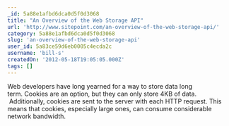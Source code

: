 ```yaml
---
_id: 5a88e1afbd6dca0d5f0d3068
title: "An Overview of the Web Storage API"
url: 'http://www.sitepoint.com/an-overview-of-the-web-storage-api/'
category: 5a88e1afbd6dca0d5f0d3068
slug: 'an-overview-of-the-web-storage-api'
user_id: 5a83ce59d6eb0005c4ecda2c
username: 'bill-s'
createdOn: '2012-05-18T19:05:05.000Z'
tags: []
---
```


Web developers have long yearned for a way to store data long term. Cookies are an option, but they can only store 4KB of data.  Additionally, cookies are sent to the server with each HTTP request. This means that cookies, especially large ones, can consume considerable network bandwidth.
